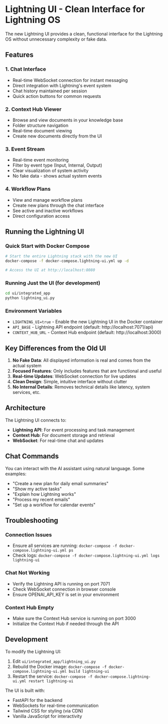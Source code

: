# Lightning UI - Clean Interface for Lightning OS

The new Lightning UI provides a clean, functional interface for the Lightning OS without unnecessary complexity or fake data.

## Features

### 1. **Chat Interface**
- Real-time WebSocket connection for instant messaging
- Direct integration with Lightning's event system
- Chat history maintained per session
- Quick action buttons for common requests

### 2. **Context Hub Viewer**
- Browse and view documents in your knowledge base
- Folder structure navigation
- Real-time document viewing
- Create new documents directly from the UI

### 3. **Event Stream**
- Real-time event monitoring
- Filter by event type (Input, Internal, Output)
- Clear visualization of system activity
- No fake data - shows actual system events

### 4. **Workflow Plans**
- View and manage workflow plans
- Create new plans through the chat interface
- See active and inactive workflows
- Direct configuration access

## Running the Lightning UI

### Quick Start with Docker Compose

```bash
# Start the entire Lightning stack with the new UI
docker-compose -f docker-compose.lightning-ui.yml up -d

# Access the UI at http://localhost:8080
```

### Running Just the UI (for development)

```bash
cd ui/integrated_app
python lightning_ui.py
```

### Environment Variables

- `LIGHTNING_UI=true` - Enable the new Lightning UI in the Docker container
- `API_BASE` - Lightning API endpoint (default: http://localhost:7071/api)
- `CONTEXT_HUB_URL` - Context Hub endpoint (default: http://localhost:3000)

## Key Differences from the Old UI

1. **No Fake Data**: All displayed information is real and comes from the actual system
2. **Focused Features**: Only includes features that are functional and useful
3. **Real-time Updates**: WebSocket connection for live updates
4. **Clean Design**: Simple, intuitive interface without clutter
5. **No Internal Details**: Removes technical details like latency, system services, etc.

## Architecture

The Lightning UI connects to:
- **Lightning API**: For event processing and task management
- **Context Hub**: For document storage and retrieval
- **WebSocket**: For real-time chat and updates

## Chat Commands

You can interact with the AI assistant using natural language. Some examples:

- "Create a new plan for daily email summaries"
- "Show my active tasks"
- "Explain how Lightning works"
- "Process my recent emails"
- "Set up a workflow for calendar events"

## Troubleshooting

### Connection Issues
- Ensure all services are running: `docker-compose -f docker-compose.lightning-ui.yml ps`
- Check logs: `docker-compose -f docker-compose.lightning-ui.yml logs lightning-ui`

### Chat Not Working
- Verify the Lightning API is running on port 7071
- Check WebSocket connection in browser console
- Ensure OPENAI_API_KEY is set in your environment

### Context Hub Empty
- Make sure the Context Hub service is running on port 3000
- Initialize the Context Hub if needed through the API

## Development

To modify the Lightning UI:

1. Edit `ui/integrated_app/lightning_ui.py`
2. Rebuild the Docker image: `docker-compose -f docker-compose.lightning-ui.yml build lightning-ui`
3. Restart the service: `docker-compose -f docker-compose.lightning-ui.yml restart lightning-ui`

The UI is built with:
- FastAPI for the backend
- WebSockets for real-time communication
- Tailwind CSS for styling (via CDN)
- Vanilla JavaScript for interactivity